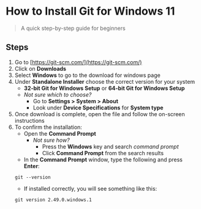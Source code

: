 # How to Install Git for Windows 11
> A quick step-by-step guide for beginners

## Steps
1. Go to [https://git-scm.com/](https://git-scm.com/)
2. Click on **Downloads**
3. Select **Windows** to go to the download for windows page
4. Under **Standalone Installer** choose the correct version for your system
    - **32-bit Git for Windows Setup** or **64-bit Git for Windows Setup** 
    - *Not sure which to choose?*
      - Go to **Settings > System > About**
      - Look under **Device Specifications** for **System type** 
5. Once download is complete, open the file and follow the on-screen instructions
6. To confirm the installation:
    - Open the **Command Prompt**
      - *Not sure how?*
        - Press the **Windows** key and search *command prompt*
        - Click **Command Prompt** from the search results
    - In the **Command Prompt** window, type the following and press **Enter**:
    ```
    git --version
    ```
    - If installed correctly, you will see something like this:
    ```
    git version 2.49.0.windows.1
    ```